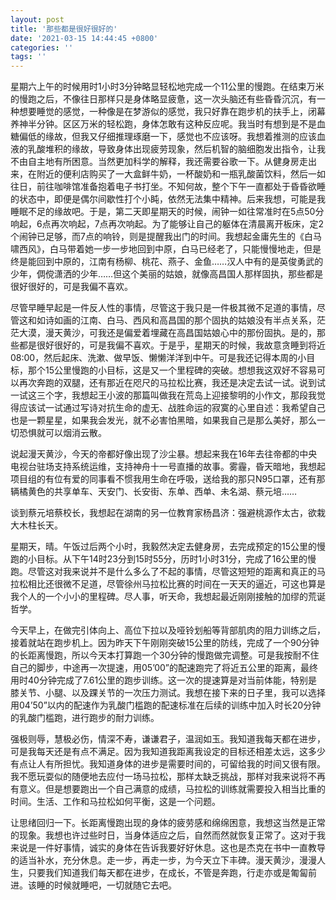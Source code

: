```yaml
---
layout: post
title: '那些都是很好很好的'
date: '2021-03-15 14:44:45 +0800'
categories: ''
tags: ''
---
```


星期六上午的时候用时1小时3分钟略显轻松地完成一个11公里的慢跑。在结束万米的慢跑之后，不像往日那样只是身体略显疲惫，这一次头脑还有些昏昏沉沉，有一种想要睡觉的感觉，一种像是在梦游似的感觉，我只好靠在跑步机的扶手上，闭幕养神半分钟。区区万米的轻松跑，身体怎敢有这种反应呢。我当时有想到是不是血糖偏低的缘故，但我又仔细推理琢磨一下，感觉也不应该呀。我想着推测的应该血液的乳酸堆积的缘故，导致身体出现疲劳现象，然后机智的脑细胞发出指令，让我不由自主地有所困意。当然更加科学的解释，我还需要谷歌一下。从健身房走出来，在附近的便利店购买了一大盒鲜牛奶，一杯酸奶和一瓶乳酸菌饮料，然后一如往日，前往咖啡馆准备抱着电子书打坐。不知何故，整个下午一直都处于昏昏欲睡的状态中，即便是偶尔间歇性打个小盹，依然无法集中精神。后来我想，可能是我睡眠不足的缘故吧。于是，第二天即星期天的时候，闹钟一如往常准时在5点50分响起，6点再次响起，7点再次响起。为了能够让自己的躯体在清晨离开板床，定2个闹钟已足够，而7点的响铃，则是提醒我出门的时间。我想起金庸先生的《白马啸西风》，白马带着她一步一步地回到中原，白马已经老了，只能慢慢地走，但是终是能回到中原的，江南有杨柳、桃花、燕子、金鱼……汉人中有的是英俊勇武的少年，倜傥潇洒的少年……但这个美丽的姑娘，就像高昌国人那样固执，那些都是很好很好的，可是我偏不喜欢。

尽管早睡早起是一件反人性的事情，尽管这于我只是一件极其微不足道的事情，尽管这和如诗如画的江南、白马、西风和高昌国的那个固执的姑娘没有半点关系，茫茫大漠，漫天黄沙，可我还是偏爱着埋藏在高昌国姑娘心中的那份固执。是的，那些都是很好很好的，可是我偏不喜欢。于是乎，星期天的时候，我故意贪睡到将近08:00，然后起床、洗漱、做早饭、懒懒洋洋到中午。可是我还记得本周的小目标，那个15公里慢跑的小目标，这是又一个里程碑的突破。想想我这双好不容易可以再次奔跑的双腿，还有那近在咫尺的马拉松比赛，我还是决定去试一试。说到试一试这三个字，我想起王小波的那篇叫做我在荒岛上迎接黎明的小作文，那段我觉得应该试一试通过写诗对抗生命的虚无、战胜命运的寂寞的心里自述：我希望自己也是一颗星星，如果我会发光，就不必害怕黑暗，如果我自己是那么美好，那么一切恐惧就可以烟消云散。

说起漫天黄沙，今天的帝都好像出现了沙尘暴。想起来我在16年去往帝都的中央电视台驻场支持系统运维，支持神舟十一号直播的故事。雾霾，昏天暗地，我想起项目组的有位有爱的同事看不惯我用生命在呼吸，送给我的那只N95口罩，还有那辆橘黄色的共享单车、天安门、长安街、东单、西单、未名湖、蔡元培……

谈到蔡元培蔡校长，我想起在湖南的另一位教育家杨昌济：强避桃源作太古，欲栽大木柱长天。

星期天，晴。午饭过后两个小时，我毅然决定去健身房，去完成预定的15公里的慢跑的小目标。从下午14时23分到15时55分，历时1小时31分，完成了16公里的慢跑。尽管这对我来说并不是什么多么了不起的事情，尽管这短短的距离和真正的马拉松相比还很微不足道，尽管徐州马拉松比赛的时间在一天天的逼近，可这也算是我个人的一个小小的里程碑。尽人事，听天命，我想起最近刚刚接触的加缪的荒诞哲学。

今天早上，在做完引体向上、高位下拉以及哑铃划船等背部肌肉的阻力训练之后，接着就站在跑步机上。因为昨天下午刚刚突破15公里的防线，完成了一个90分钟的长距离慢跑，所以今天本打算跑一个30分钟的慢跑做完调整。可是我按耐不住自己的脚步，中途再一次提速，用05’00”的配速跑完了将近五公里的距离，最终用时40分钟完成了7.61公里的跑步训练。这一次的提速算是对当前体能，特别是膝关节、小腿、以及踝关节的一次压力测试。我想在接下来的日子里，我可以选择用04’50”以内的配速作为乳酸门槛跑的配速标准在后续的训练中加入时长20分钟的乳酸门槛跑，进行跑步的耐力训练。

强极则辱，慧极必伤，情深不寿，谦谦君子，温润如玉。我知道我每天都在进步，可是我每天还是有点不满足。因为我知道我距离我设定的目标还相差太远，这多少有点让人有所担忧。我知道身体的进步是需要时间的，可留给我的时间又很有限。我不愿玩耍似的随便地去应付一场马拉松，那样太缺乏挑战，那样对我来说将不再有意义。但是想要跑出一个自己满意的成绩，马拉松的训练就需要投入相当比重的时间。生活、工作和马拉松如何平衡，这是一个问题。

让思绪回归一下。长距离慢跑出现的身体的疲劳感和绵绵困意，我想这当然是正常的现象。我想也许过些时日，当身体适应之后，自然而然就恢复正常了。这对于我来说是一件好事情，诚实的身体在告诉我要好好休息。这也是杰克在书中一直教导的适当补水，充分休息。走一步，再走一步，为今天立下丰碑。漫天黄沙，漫漫人生，只要我们知道我们每天都在进步，在成长，不管是奔跑，行走亦或是匍匐前进。该睡的时候就睡吧，一切就随它去吧。
